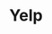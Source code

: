 ---
title: Yelp
link: http://www.yelp.com/styleguide
status: recommended
image: yelp.jpg
tags:
 - frontend
---